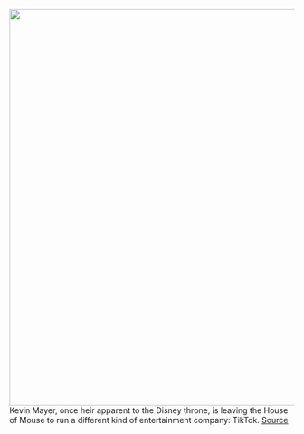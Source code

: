 <img src='https://cdn.vox-cdn.com/thumbor/FDLY6YXqJsH64pbZ87-m0P66PFE=/0x0:4992x3328/1200x800/filters:focal(1933x559:2731x1357)/cdn.vox-cdn.com/uploads/chorus_image/image/66816187/1169854529.jpg.0.jpg' width='700px' /><br/>
Kevin Mayer, once heir apparent to the Disney throne, is leaving the House of Mouse to run a different kind of entertainment company: TikTok.
<a href='https://www.theverge.com/2020/5/19/21263009/kevin-mayer-tiktok-ceo-disney-plus-creators-ip-regulation-politics-google-facebook'> Source <a/>